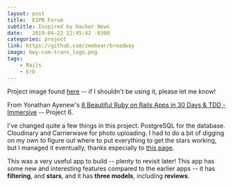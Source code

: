 ```yaml
---
layout: post
title:  ESPN Forum
subtitle: Inspired by Hacker News
date:   2019-04-22 22:45:42 -0300
categories: project
link: https://github.com/zeebear/broadway
image: bwy-com-trans_logo.png
tags:  
    - Rails
    - Erb
---
```

Project image found [here](https://static.broadway.com/img/logos/bwy-com-trans_logo-448x124.f23c3b57a30a.png) -- if I shouldn't be using it, please let me know!

From Yonathan Ayenew's [8 Beautiful Ruby on Rails Apps in 30 Days & TDD - Immersive](https://www.udemy.com/8-beautiful-ruby-on-rails-apps-in-30-days/) -- Project 6.

I've changed quite a few things in this project. PostgreSQL for the database. Cloudinary and Carrierwave for photo uploading. I had to do a bit of digging on my own to figure out where to put everything to get the stars working, but I managed it eventually, thanks especially to [this page](http://railsapps.github.io/rails-javascript-include-external.html).

This was a very useful app to build -- plenty to revisit later! This app has some new and interesting features compared to the earlier apps -- it has **filtering**, and **stars**, and it has **three models**, including **reviews**.
